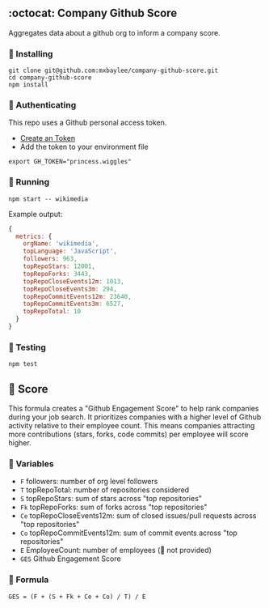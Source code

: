 ## :octocat: Company Github Score

Aggregates data about a github org to inform a company score.

### 🌻 Installing

```
git clone git@github.com:mxbaylee/company-github-score.git
cd company-github-score
npm install
```

### 🔏 Authenticating

This repo uses a Github personal access token.

* [Create an Token](https://github.com/settings/tokens)
* Add the token to your environment file

```
export GH_TOKEN="princess.wiggles"
```

### 🥞 Running

```
npm start -- wikimedia
```

Example output:

```js
{
  metrics: {
    orgName: 'wikimedia',
    topLanguage: 'JavaScript',
    followers: 963,
    topRepoStars: 12001,
    topRepoForks: 3443,
    topRepoCloseEvents12m: 1013,
    topRepoCloseEvents3m: 294,
    topRepoCommitEvents12m: 23640,
    topRepoCommitEvents3m: 6527,
    topRepoTotal: 10
  }
}
```

### 🍡 Testing

```
npm test
```

## 🎯 Score

This formula creates a "Github Engagement Score" to help rank companies during your job search.
It prioritizes companies with a higher level of Github activity relative to their employee
count. This means companies attracting more contributions (stars, forks, code commits) per
employee will score higher.

### 🧪 Variables

* `F` followers: number of org level followers
* `T` topRepoTotal: number of repositories considered
* `S` topRepoStars: sum of stars across "top repositories"
* `Fk` topRepoForks: sum of forks across "top repositories"
* `Ce` topRepoCloseEvents12m: sum of closed issues/pull requests across "top repositories"
* `Co` topRepoCommitEvents12m: sum of commit events across "top repositories"
* `E` EmployeeCount: number of employees (🚧 not provided)
* `GES` Github Engagement Score

### 📐 Formula

```
GES = (F + (S + Fk + Ce + Co) / T) / E
```
